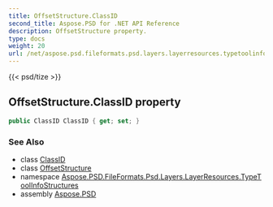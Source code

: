 ```yaml
---
title: OffsetStructure.ClassID
second_title: Aspose.PSD for .NET API Reference
description: OffsetStructure property. 
type: docs
weight: 20
url: /net/aspose.psd.fileformats.psd.layers.layerresources.typetoolinfostructures/offsetstructure/classid/
---
```

{{< psd/tize >}}
## OffsetStructure.ClassID property

```csharp
public ClassID ClassID { get; set; }
```

### See Also

* class [ClassID](../../../aspose.psd.fileformats.psd.layers.layerresources/classid/)
* class [OffsetStructure](../)
* namespace [Aspose.PSD.FileFormats.Psd.Layers.LayerResources.TypeToolInfoStructures](../../offsetstructure/)
* assembly [Aspose.PSD](../../../)


